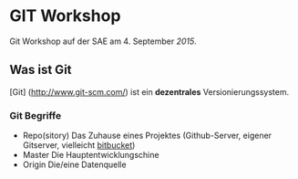 GIT Workshop
============

Git Workshop auf der SAE am 4. September *2015*.

Was ist Git
-----------

[Git] (http://www.git-scm.com/) ist ein **dezentrales** Versionierungssystem.

### Git Begriffe

* Repo(sitory)
  Das Zuhause eines Projektes (Github-Server, eigener Gitserver, vielleicht [bitbucket](http://www.bitbucket.com))
* Master
  Die Hauptentwicklungschine
* Origin
  Die/eine Datenquelle 
